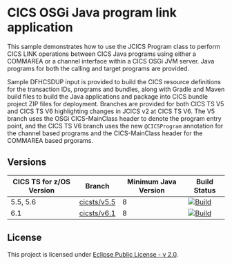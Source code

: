 # CICS OSGi Java program link application

This sample demonstrates how to use the JCICS Program class to perform CICS LINK operations between CICS Java programs using either a COMMAREA or a channel interface within a CICS OSGi JVM server. 
Java programs for both the calling and target programs are provided.

Sample DFHCSDUP input is provided to build the CICS resource definitions for the transaction IDs, programs and bundles, 
along with Gradle and Maven build files to build the Java applications and package into CICS bundle project ZIP files for deployment. 
Branches are provided for both CICS TS V5 and CICS TS V6 highlighting changes in JCICS v2 at CICS TS V6. 
The V5 branch uses the OSGi CICS-MainClass  header to denote the program entry point, and the CICS TS V6 branch uses the 
new `@CICSProgram` annotation for the channel based programs and the CICS-MainClass header for the COMMAREA based prgorams.

## Versions
| CICS TS for z/OS Version | Branch                                 | Minimum Java Version | Build Status |
|--------------------------|----------------------------------------|----------------------|--------------|
| 5.5, 5.6                 | [cicsts/v5.5](/../../tree/cicsts/v5.5) | 8                    | [![Build](https://github.com/cicsdev/cics-java-osgi-linkactions/workflows/java.yaml/badge.svg?branch=cicsts%2Fv5.5)](https://github.com/cicsdev/cics-java-osgi-link/actions/workflows/java.yaml) |
| 6.1                      | [cicsts/v6.1](/../../tree/cicsts/v6.1) | 8                    | [![Build](https://github.com/cicsdev/cics-java-osgi-link/actions/workflows/java.yaml/badge.svg?branch=cicsts%2Fv6.1)](https://github.com/cicsdev/cics-java-osgi-link/actions/workflows/java.yaml) |

## License
This project is licensed under [Eclipse Public License - v 2.0](LICENSE).
